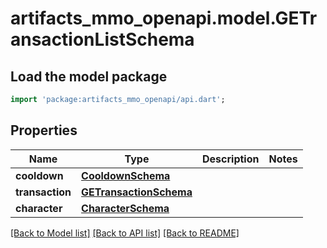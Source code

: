 # artifacts_mmo_openapi.model.GETransactionListSchema

## Load the model package
```dart
import 'package:artifacts_mmo_openapi/api.dart';
```

## Properties
Name | Type | Description | Notes
------------ | ------------- | ------------- | -------------
**cooldown** | [**CooldownSchema**](CooldownSchema.md) |  | 
**transaction** | [**GETransactionSchema**](GETransactionSchema.md) |  | 
**character** | [**CharacterSchema**](CharacterSchema.md) |  | 

[[Back to Model list]](../README.md#documentation-for-models) [[Back to API list]](../README.md#documentation-for-api-endpoints) [[Back to README]](../README.md)


